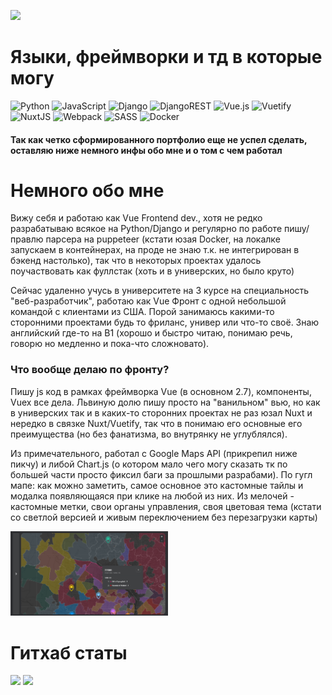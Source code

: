 ![](https://komarev.com/ghpvc/?username=Prostakkotak&color=green)


# Языки, фреймворки и тд в которые могу
![Python](https://img.shields.io/badge/python-3670A0?style=flat&logo=python&logoColor=ffdd54) ![JavaScript](https://img.shields.io/badge/javascript-%23323330.svg?style=flat&logo=javascript&logoColor=%23F7DF1E) ![Django](https://img.shields.io/badge/django-%23092E20.svg?style=flat&logo=django&logoColor=white) ![DjangoREST](https://img.shields.io/badge/DJANGO-REST-ff1709?style=flat&logo=django&logoColor=white&color=ff1709&labelColor=gray) ![Vue.js](https://img.shields.io/badge/vuejs-%2335495e.svg?style=flat&logo=vuedotjs&logoColor=%234FC08D) ![Vuetify](https://img.shields.io/badge/Vuetify-1867C0?style=flat&logo=vuetify&logoColor=AEDDFF) ![NuxtJS](https://img.shields.io/badge/Nuxt-black?style=flat&logo=nuxt.js&logoColor=white) ![Webpack](https://img.shields.io/badge/webpack-%238DD6F9.svg?style=flat&logo=webpack&logoColor=black) ![SASS](https://img.shields.io/badge/SASS-hotpink.svg?style=flat&logo=SASS&logoColor=white) ![Docker](https://img.shields.io/badge/docker-%230db7ed.svg?style=flat&logo=docker&logoColor=white)

#### Так как четко сформированного портфолио еще не успел сделать, оставляю ниже немного инфы обо мне и о том с чем работал

# Немного обо мне
Вижу себя и работаю как Vue Frontend dev., хотя не редко разрабатываю всякое на Python/Django и регулярно по работе пишу/правлю парсера на puppeteer (кстати юзая Docker, на локалке запускаем в контейнерах, на проде не знаю т.к. не интегрирован в бэкенд настолько), так что в некоторых проектах удалось поучаствовать как фуллстак (хоть и в универских, но было круто)

Сейчас удаленно учусь в университете на 3 курсе на специальность "веб-разработчик", работаю как Vue Фронт с одной небольшой командой с клиентами из США. Порой занимаюсь какими-то сторонними проектами будь то фриланс, универ или что-то своё. Знаю английский где-то на B1 (хорошо и быстро читаю, понимаю речь, говорю но медленно и пока-что сложновато).

### Что вообще делаю по фронту?
Пишу js код в рамках фреймворка Vue (в основном 2.7), компоненты, Vuex все дела. Львиную долю пишу просто на "ванильном" вью, но как в универских так и в каких-то сторонних проектах не раз юзал Nuxt и нередко в связке Nuxt/Vuetify, так что в понимаю его основные его преимущества (но без фанатизма, во внутрянку не углублялся).

Из примечательного, работал с Google Maps API (прикрепил ниже пикчу) и либой Chart.js (о котором мало чего могу сказать тк по большей части просто фиксил баги за прошлыми разрабами). По гугл мапе: как можно заметить, самое основное это кастомные тайлы и модалка появляющаяся при клике на любой из них. Из мелочей - кастомные метки, свои органы управления, своя цветовая тема (кстати со светлой версией и живым переключением без перезагрузки карты)

<img width="50%" src="https://github.com/Prostakkotak/Prostakkotak/blob/main/gmap.png" />


# Гитхаб статы
<div float="left">
<img height="170px" src="https://github-readme-stats.vercel.app/api/top-langs/?username=ProstakKotak&theme=dark&hide_border=true&include_all_commits=true&count_private=true&layout=compact" />
<img height="170px" src="https://github-readme-stats.vercel.app/api?username=ProstakKotak&theme=dark&hide_border=true&include_all_commits=true&count_private=true" />
</div>
